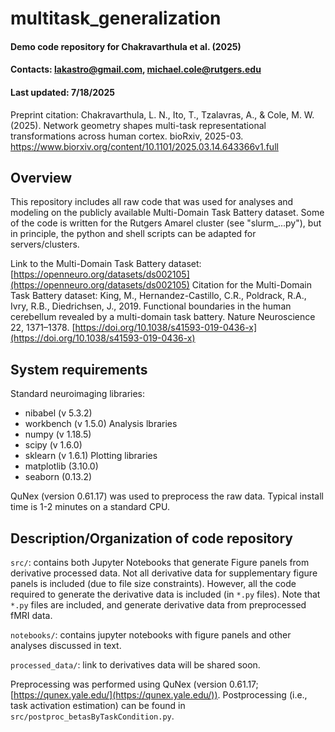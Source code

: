 # multitask_generalization
#### Demo code repository for Chakravarthula et al. (2025)
#### Contacts: lakastro@gmail.com, michael.cole@rutgers.edu
#### Last updated: 7/18/2025

Preprint citation: Chakravarthula, L. N., Ito, T., Tzalavras, A., & Cole, M. W. (2025). Network geometry shapes multi-task representational transformations across human cortex. bioRxiv, 2025-03. https://www.biorxiv.org/content/10.1101/2025.03.14.643366v1.full

## Overview

This repository includes all raw code that was used for analyses and modeling on the publicly available Multi-Domain Task Battery dataset. Some of the code is written for the Rutgers Amarel cluster (see "slurm_...py"), but in principle, the python and shell scripts can be adapted for servers/clusters.

Link to the Multi-Domain Task Battery dataset: [https://openneuro.org/datasets/ds002105](https://openneuro.org/datasets/ds002105)
Citation for the Multi-Domain Task Battery dataset:
King, M., Hernandez-Castillo, C.R., Poldrack, R.A., Ivry, R.B., Diedrichsen, J., 2019. Functional boundaries in the human cerebellum revealed by a multi-domain task battery. Nature Neuroscience 22, 1371–1378. [https://doi.org/10.1038/s41593-019-0436-x](https://doi.org/10.1038/s41593-019-0436-x)

## System requirements

Standard neuroimaging libraries:
*   nibabel (v 5.3.2)
*   workbench (v 1.5.0)
Analysis lbraries 
*   numpy (v 1.18.5) 
*   scipy (v 1.6.0)
*   sklearn (v 1.6.1)
Plotting libraries 
*   matplotlib (3.10.0)
*   seaborn (0.13.2)

QuNex (version 0.61.17) was used to preprocess the raw data.
Typical install time is 1-2 minutes on a standard CPU.

## Description/Organization of code repository

`src/`: contains both Jupyter Notebooks that generate Figure panels from derivative processed data. Not all derivative data for supplementary figure panels is included (due to file size constraints). However, all the code required to generate the derivative data is included (in `*.py` files). Note that `*.py` files are included, and generate derivative data from preprocessed fMRI data.

`notebooks/`: contains jupyter notebooks with figure panels and other analyses discussed in text.

`processed_data/`: link to derivatives data will be shared soon.

Preprocessing was performed using QuNex (version 0.61.17; [https://qunex.yale.edu/](https://qunex.yale.edu/)). Postprocessing (i.e., task activation estimation) can be found in `src/postproc_betasByTaskCondition.py`.
